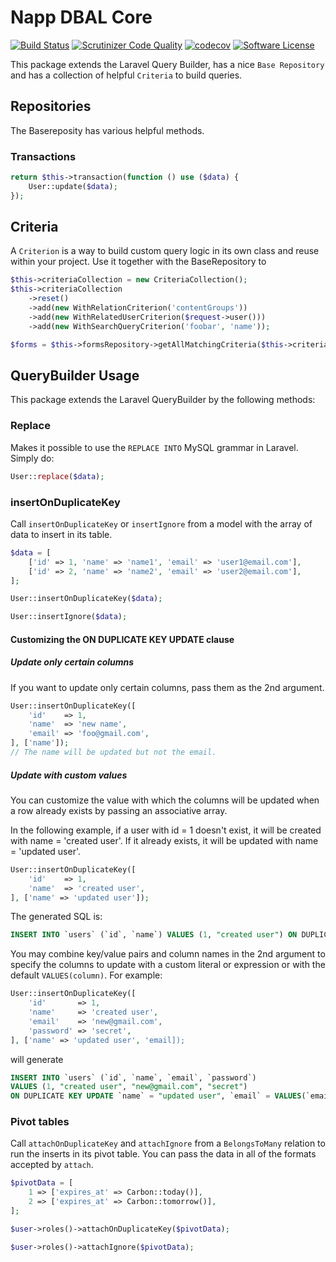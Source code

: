 # Napp DBAL Core

[![Build Status](https://travis-ci.org/Napp/dbalcore.svg?branch=master)](https://travis-ci.org/Napp/dbalcore)
[![Scrutinizer Code Quality](https://scrutinizer-ci.com/g/Napp/dbalcore/badges/quality-score.png?b=master)](https://scrutinizer-ci.com/g/Napp/dbalcore/?branch=master)
[![codecov](https://codecov.io/gh/Napp/dbalcore/branch/master/graph/badge.svg?token=HiDNnCXY03)](https://codecov.io/gh/Napp/dbalcore/branch/master)
[![Software License](https://img.shields.io/badge/license-MIT-brightgreen.svg?style=flat-square)](LICENSE)


This package extends the Laravel Query Builder, has a nice `Base Repository` and has a collection of helpful `Criteria` to build queries.



## Repositories

The Basereposity has various helpful methods. 

### Transactions

```php
return $this->transaction(function () use ($data) {
    User::update($data); 
});
```


## Criteria

A `Criterion` is a way to build custom query logic in its own class and reuse within your project. 
Use it together with the BaseRepository to 

```php
$this->criteriaCollection = new CriteriaCollection();
$this->criteriaCollection
    ->reset()
    ->add(new WithRelationCriterion('contentGroups'))
    ->add(new WithRelatedUserCriterion($request->user()))
    ->add(new WithSearchQueryCriterion('foobar', 'name'));

$forms = $this->formsRepository->getAllMatchingCriteria($this->criteriaCollection);
```


## QueryBuilder Usage


This package extends the Laravel QueryBuilder by the following methods:

### Replace

Makes it possible to use the `REPLACE INTO` MySQL grammar in Laravel. Simply do: 

```php
User::replace($data); 
```


### insertOnDuplicateKey

Call `insertOnDuplicateKey` or `insertIgnore` from a model with the array of data to insert in its table.

```php
$data = [
    ['id' => 1, 'name' => 'name1', 'email' => 'user1@email.com'],
    ['id' => 2, 'name' => 'name2', 'email' => 'user2@email.com'],
];

User::insertOnDuplicateKey($data);

User::insertIgnore($data);
```

#### Customizing the ON DUPLICATE KEY UPDATE clause

##### Update only certain columns

If you want to update only certain columns, pass them as the 2nd argument.

```php
User::insertOnDuplicateKey([
    'id'    => 1,
    'name'  => 'new name',
    'email' => 'foo@gmail.com',
], ['name']);
// The name will be updated but not the email.
```

##### Update with custom values

You can customize the value with which the columns will be updated when a row already exists by passing an associative array.

In the following example, if a user with id = 1 doesn't exist, it will be created with name = 'created user'. If it already exists, it will be updated with name = 'updated user'.

```php
User::insertOnDuplicateKey([
    'id'    => 1,
    'name'  => 'created user',
], ['name' => 'updated user']);
```

The generated SQL is:

```sql
INSERT INTO `users` (`id`, `name`) VALUES (1, "created user") ON DUPLICATE KEY UPDATE `name` = "updated user"
```

You may combine key/value pairs and column names in the 2nd argument to specify the columns to update with a custom literal or expression or with the default `VALUES(column)`. For example:

```php
User::insertOnDuplicateKey([
    'id'       => 1,
    'name'     => 'created user',
    'email'    => 'new@gmail.com',
    'password' => 'secret',
], ['name' => 'updated user', 'email]);
```

will generate

```sql
INSERT INTO `users` (`id`, `name`, `email`, `password`)
VALUES (1, "created user", "new@gmail.com", "secret")
ON DUPLICATE KEY UPDATE `name` = "updated user", `email` = VALUES(`email`)
```

### Pivot tables

Call `attachOnDuplicateKey` and `attachIgnore` from a `BelongsToMany` relation to run the inserts in its pivot table. You can pass the data in all of the formats accepted by `attach`.

```php
$pivotData = [
    1 => ['expires_at' => Carbon::today()],
    2 => ['expires_at' => Carbon::tomorrow()],
];

$user->roles()->attachOnDuplicateKey($pivotData);

$user->roles()->attachIgnore($pivotData);
```
